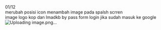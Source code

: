 01/12	
merubah posisi icon	
menambah image pada spalsh scrren 	
	image logo kop dan lmadkb
by pass form login jika sudah masuk ke google	
![Uploading image.png…]()


